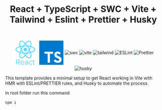 <h1 align="center"> React + TypeScript + SWC + Vite + Tailwind + Eslint + Prettier + Husky </h1>
<br>

<p align="center"> <img src="https://raw.githubusercontent.com/devicons/devicon/master/icons/react/react-original-wordmark.svg" alt="react" align="center" width="80" height="80"/> <img src="https://raw.githubusercontent.com/devicons/devicon/master/icons/typescript/typescript-original.svg" alt="typescript" align="center" width="80" height="80"/> <img src="https://swc.rs/logo.png" alt="swc" align="center" width="120" height="80"/> <img src="https://github.com/alexZ7000/UsinaEcoCultural/assets/78627928/b82095b6-48ad-42c2-90a3-a2d0ea890da1" alt="vite" align="center" width="80" height="80"/> <img src="https://upload.wikimedia.org/wikipedia/commons/thumb/d/d5/Tailwind_CSS_Logo.svg/1024px-Tailwind_CSS_Logo.svg.png?20230715030042" alt="tailwind" align="center" width="75" height="60" /> <img src="https://external-content.duckduckgo.com/iu/?u=https%3A%2F%2Fmiguelmachado.dev%2Fassets%2Fimg%2F1_3adbbrn3gotbz72xqfo96g.png&f=1&nofb=1&ipt=815bdc1a92129a989194fc10b59209968b7cb74bd6273ab809a219462fffe4e8&ipo=images" alt="ESLint" align="center" width="120" height="80"/> <img src="https://prettier.io/icon.png" alt="Prettier" align="center" width="80" height="80"/> <img src="https://github.com/alexZ7000/Aplicativo-C.A-Frontend/assets/78627928/aae943d6-98e3-4b75-821e-0fdcedc68be3" alt="husky" align="center" width="120" height="80"> </p>

This template provides a minimal setup to get React working in Vite with HMR with ESLint/PRETTIER rules, and Husky to automate the process.

In root folder run this command
```node
npm i
```
